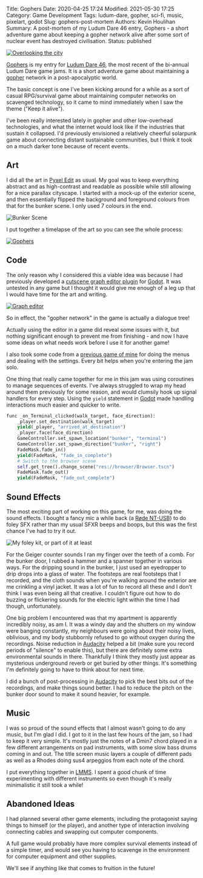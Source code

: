 Title: Gophers
Date: 2020-04-25 17:24
Modified: 2021-05-30 17:25
Category: Game Development
Tags: ludum-dare, gopher, sci-fi, music, pixelart, godot
Slug: gophers-post-mortem
Authors: Kevin Houlihan
Summary: A post-mortem of my Ludum Dare 46 entry, Gophers - a short adventure game about keeping a gopher network alive after some sort of nuclear event has destroyed civilisation.
Status: published

[![Overlooking the city]({static}/images/gophers-post-mortem/Gophers_tower.jpg)](https://hyperlinkyourheart.itch.io/gophers)

[Gophers][itch] is my entry for [Ludum Dare 46][ldjam], the most recent of the bi-annual Ludum Dare game jams. It is a short adventure game about maintaining a [gopher][gopher] network in a post-apocalyptic world.

The basic concept is one I've been kicking around for a while as a sort of casual RPG/survival game about maintaining computer networks on scavenged technology, so it came to mind immediately when I saw the theme ("Keep it alive").

I've been really interested lately in gopher and other low-overhead technologies, and what the internet would look like if the industries that sustain it collapsed. I'd previously envisioned a relatively cheerful solarpunk game about connecting distant sustainable communities, but I think it took on a much darker tone because of recent events.

## Art ##

I did all the art in [Pyxel Edit][pyxel] as usual. My goal was to keep everything abstract and as high-contrast and readable as possible while still allowing for a nice parallax cityscape. I started with a mock-up of the exterior scene, and then essentially flipped the background and foreground colours from that for the bunker scene. I only used 7 colours in the end.

![Bunker Scene]({static}/images/gophers-post-mortem/BunkerScreenie.jpg)

I put together a timelapse of the art so you can see the whole process:

[![Gophers](https://img.youtube.com/vi/0jPLMCfSE0w/0.jpg)](https://www.youtube.com/watch?v=0jPLMCfSE0w)

## Code ##

The only reason why I considered this a viable idea was because I had previously developed a [cutscene graph editor plugin][graph] for [Godot][godot]. It was untested in any game but I thought it would give me enough of a leg up that I would have time for the art and writing.

[![Graph editor]({static}/images/gophers-post-mortem/graph.jpg)][graph]

So in effect, the "gopher network" in the game is actually a dialogue tree!

Actually using the editor in a game did reveal some issues with it, but nothing significant enough to prevent me from finishing - and now I have some ideas on what needs work before I use it for another game!

I also took some code from a [previous game of mine][pp] for doing the menus and dealing with the settings. Every bit helps when you're entering the jam solo.

One thing that really came together for me in this jam was using coroutines to manage sequences of events. I've always struggled to wrap my head around them previously for some reason, and would clumsily hook up signal handlers for every step. Using the `yield` statement in [Godot][godot] made handling interactions much easier and quicker to write.

```python
func _on_Terminal_clicked(walk_target, face_direction):
	_player.set_destination(walk_target)
	yield(_player, "arrived_at_destination")
	_player.face(face_direction)
	GameController.set_spawn_location("bunker", "terminal")
	GameController.set_spawn_direction("bunker", "right")
	FadeMask.fade_in()
	yield(FadeMask, "fade_in_complete")
	# Switch to the browser scene
	self.get_tree().change_scene("res://browser/Browser.tscn")
	FadeMask.fade_out()
	yield(FadeMask, "fade_out_complete")
```

## Sound Effects ##

The most exciting part of working on this game, for me, was doing the sound effects. I bought a fancy mic a while back (a [Røde NT-USB][rode]) to do foley SFX rather than my usual SFXR beeps and boops, but this was the first chance I've had to try it out.

![My foley kit, or part of it at least]({static}/images/gophers-post-mortem/foley-kit.jpg)

For the Geiger counter sounds I ran my finger over the teeth of a comb. For the bunker door, I rubbed a hammer and a spanner together in various ways. For the dripping sound in the bunker, I just used an eyedropper to drip drops into a glass of water. The footsteps are real footsteps that I recorded, and the cloth sounds when you're walking around the exterior are me crinkling a vinyl jacket. It was a lot of fun to record all these and I don't think I was even being all that creative. I couldn't figure out how to do buzzing or flickering sounds for the electric light within the time I had though, unfortunately.

One big problem I encountered was that my apartment is apparently incredibly noisy, as am I. It was a windy day and the shutters on my window were banging constantly, my neighbours were going about their noisy lives, oblivious, and my body stubbornly refused to go without oxygen during the recordings. Noise reduction in [Audacity][audacity] helped a bit (make sure you record periods of "silence" to enable this), but there are definitely some extra environmental sounds in there. Thankfully I think they mostly just appear as mysterious underground reverb or get buried by other things. It's something I'm definitely going to have to think about for next time.

I did a bunch of post-processing in [Audacity][audacity] to pick the best bits out of the recordings, and make things sound better. I had to reduce the pitch on the bunker door sound to make it sound heavier, for example.

## Music ##

I was so proud of the sound effects that I almost wasn't going to do any music, but I'm glad I did. I got to it in the last few hours of the jam, so I had to keep it very simple. It's mostly just the notes of a Dmin7 chord played in a few different arrangements on pad instruments, with some slow bass drums coming in and out. The title screen music layers a couple of different pads as well as a Rhodes doing sus4 arpeggios from each note of the chord.

I put everything together in [LMMS][lmms]. I spent a good chunk of time experimenting with different instruments so even though it's really minimalistic it still took a while!

## Abandoned Ideas ##

I had planned several other game elements, including the protagonist saying things to himself (or the player), and another type of interaction involving connecting cables and swapping out computer components.

A full game would probably have more complex survival elements instead of a simple timer, and would see you having to scavenge in the environment for computer equipment and other supplies.

We'll see if anything like that comes to fruition in the future!

[itch]: https://hyperlinkyourheart.itch.io/gophers "Gophers"
[ldjam]: https://ldjam.com/events/ludum-dare/46 "Ludum Dare 46"
[gopher]: https://en.wikipedia.org/wiki/Gopher_(protocol) "Gopher Protocol"
[pyxel]: https://www.pyxeledit.com/ "Pyxel Edit"
[rode]: https://www.rode.com/microphones/nt-usb "Røde NT-USB"
[audacity]: https://www.audacityteam.org/ "Audacity audio editor"
[lmms]: https://lmms.io/ "LMMS"
[graph]: https://github.com/khoulihan/godot-cutscene-graph "Cutscene Graph Editor"
[pp]: https://hyperlinkyourheart.itch.io/people-poker "People Poker"
[godot]: https://godotengine.org/ "The game engine you waited for."
